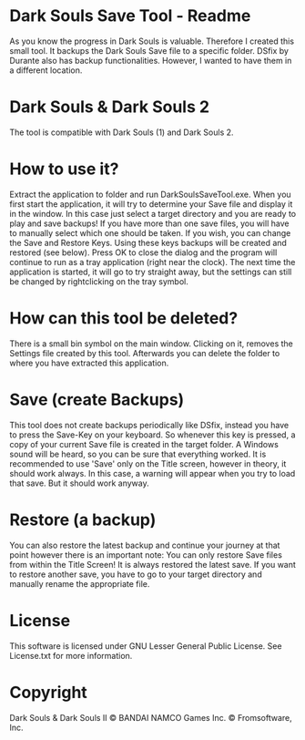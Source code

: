 Dark Souls Save Tool - Readme
=============================

As you know the progress in Dark Souls is valuable. Therefore I created this small tool.
It backups the Dark Souls Save file to a specific folder. DSfix by Durante also has backup
functionalities. However, I wanted to have them in a different location.

Dark Souls & Dark Souls 2
=========================
The tool is compatible with Dark Souls (1) and Dark Souls 2.

How to use it?
==============
Extract the application to folder and run DarkSoulsSaveTool.exe.
When you first start the application, it will try to determine your Save file and display
it in the window. In this case just select a target directory and you are ready to play and save
backups!
If you have more than one save files, you will have to manually select which one should be taken.
If you wish, you can change the Save and Restore Keys. Using these keys backups will be created
and restored (see below).
Press OK to close the dialog and the program will continue to run as a tray application (right near
the clock).
The next time the application is started, it will go to try straight away, but the settings can still be
changed by rightclicking on the tray symbol.

How can this tool be deleted?
=============================
There is a small bin symbol on the main window. Clicking on it, removes the Settings file created
by this tool. Afterwards you can delete the folder to where you have extracted this application.

Save (create Backups)
=====================
This tool does not create backups periodically like DSfix, instead you have to press the
Save-Key on your keyboard. So whenever this key is pressed, a copy of your current Save file is
created in the target folder. A Windows sound will be heard, so you can be sure that everything worked.
It is recommended to use 'Save' only on the Title screen, however in theory, it should work always.
In this case, a warning will appear when you try to load that save. But it should work anyway.

Restore (a backup)
==================
You can also restore the latest backup and continue your journey at that point however there
is an important note:
You can only restore Save files from within the Title Screen!
It is always restored the latest save. If you want to restore another save, you have to go to your
target directory and manually rename the appropriate file.

License
=======
This software is licensed under GNU Lesser General Public License. See License.txt for more information.

Copyright
=========
Dark Souls & Dark Souls II © BANDAI NAMCO Games Inc. © Fromsoftware, Inc.